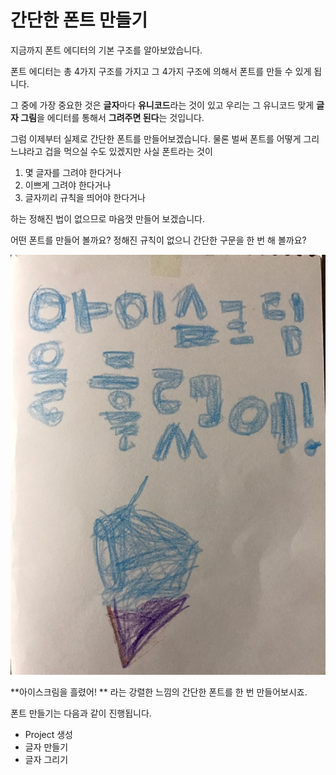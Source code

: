 # 간단한 폰트 만들기

지금까지 폰트 에디터의 기본 구조를 알아보았습니다.

폰트 에디터는 총 4가지 구조를 가지고  그 4가지 구조에 의해서  폰트를 만들 수 있게 됩니다.

그 중에 가장 중요한 것은  **글자**마다 **유니코드**라는 것이 있고  우리는 그 유니코드 맞게 **글자 그림**을 에디터를 통해서 **그려주면 된다**는 것입니다.

그럼 이제부터 실제로 간단한 폰트를 만들어보겠습니다.   물론 벌써 폰트를 어떻게 그리느냐라고 겁을 먹으실 수도 있겠지만  사실 폰트라는 것이

1. 몇 글자를 그려야 한다거나
2. 이쁘게 그려야 한다거나
3. 글자끼리 규칙을 띄어야 한다거나

하는 정해진 법이 없으므로  마음껏 만들어 보겠습니다.

어떤 폰트를 만들어 볼까요?   정해진 규칙이 없으니  간단한 구문을 한 번 해 볼까요?

![](/assets/KakaoTalk_Photo_2017-07-23-22-38-47.jpeg)

**아이스크림을 흘렸어! **   라는 강렬한 느낌의 간단한 폰트를 한 번 만들어보시죠.



폰트 만들기는  다음과 같이 진행됩니다. 



* Project  생성 
* 글자 만들기 
* 글자 그리기 




